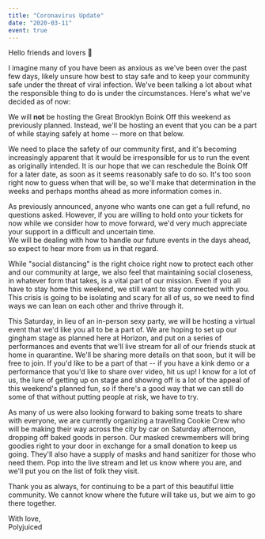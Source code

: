 ```yaml
---
title: "Coronavirus Update"
date: "2020-03-11"
event: true
---
```


Hello friends and lovers 💖

I imagine many of you have been as anxious as we've been over the past few days, likely unsure how best to stay safe and to keep your community safe under the threat of viral infection. We've been talking a lot about what the responsible thing to do is under the circumstances. Here's what we've decided as of now:

We will **not** be hosting the Great Brooklyn Boink Off this weekend as previously planned. Instead, we'll be hosting an event that you can be a part of while staying safely at home -- more on that below.

We need to place the safety of our community first, and it's becoming increasingly apparent that it would be irresponsible for us to run the event as originally intended. It is our hope that we can reschedule the Boink Off for a later date, as soon as it seems reasonably safe to do so. It's too soon right now to guess when that will be, so we'll make that determination in the weeks and perhaps months ahead as more information comes in.

As previously announced, anyone who wants one can get a full refund, no questions asked. However, if you are willing to hold onto your tickets for now while we consider how to move forward, we'd very much appreciate your support in a difficult and uncertain time.  
We will be dealing with how to handle our future events in the days ahead, so expect to hear more from us in that regard.

While "social distancing" is the right choice right now to protect each other and our community at large, we also feel that maintaining social closeness, in whatever form that takes, is a vital part of our mission. Even if you all have to stay home this weekend, we still want to stay connected with you. This crisis is going to be isolating and scary for all of us, so we need to find ways we can lean on each other and thrive through it.

This Saturday, in lieu of an in-person sexy party, we will be hosting a virtual event that we'd like you all to be a part of. We are hoping to set up our gingham stage as planned here at Horizon, and put on a series of performances and events that we'll live stream for all of our friends stuck at home in quarantine. We'll be sharing more details on that soon, but it will be free to join. If you'd like to be a part of that -- if you have a kink demo or a performance that you'd like to share over video, hit us up! I know for a lot of us, the lure of getting up on stage and showing off is a lot of the appeal of this weekend's planned fun, so if there's a good way that we can still do some of that without putting people at risk, we have to try.

As many of us were also looking forward to baking some treats to share with everyone, we are currently organizing a travelling Cookie Crew who will be making their way across the city by car on Saturday afternoon, dropping off baked goods in person. Our masked crewmembers will bring goodies right to your door in exchange for a small donation to keep us going. They'll also have a supply of masks and hand sanitizer for those who need them. Pop into the live stream and let us know where you are, and we'll put you on the list of folk they visit.

Thank you as always, for continuing to be a part of this beautiful little community. We cannot know where the future will take us, but we aim to go there together.

With love,  
Polyjuiced
